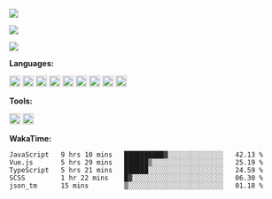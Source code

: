 <!--
**virzs/virzs** is a ✨ _special_ ✨ repository because its `README.md` (this file) appears on your GitHub profile.

Here are some ideas to get you started:

- 🔭 I’m currently working on ...
- 🌱 I’m currently learning ...
- 👯 I’m looking to collaborate on ...
- 🤔 I’m looking for help with ...
- 💬 Ask me about ...
- 📫 How to reach me: ...
- 😄 Pronouns: ...
- ⚡ Fun fact: ...
-->
![](https://github-readme-stats.vercel.app/api?username=virzs&show_icons=true)

![](https://github-readme-stats.vercel.app/api/top-langs/?username=virzs)

![](https://github-readme-stats.vercel.app/api/wakatime?username=virzs)

**Languages:**

<code><img height="20" src="https://simpleicons.org/icons/vue-dot-js.svg"></code>
<code><img height="20" src="https://simpleicons.org/icons/react.svg"></code>
<code><img height="20" src="https://simpleicons.org/icons/javascript.svg"></code>
<code><img height="20" src="https://simpleicons.org/icons/typescript.svg"></code>
<code><img height="20" src="https://simpleicons.org/icons/json.svg"></code>
<code><img height="20" src="https://simpleicons.org/icons/markdown.svg"></code>
<code><img height="20" src="https://simpleicons.org/icons/node-dot-js.svg"></code>
<code><img height="20" src="https://simpleicons.org/icons/nestjs.svg"></code>
<code><img height="20" src="https://simpleicons.org/icons/mysql.svg"></code>

**Tools:**

<code><img height="20" src="https://simpleicons.org/icons/visualstudiocode.svg"></code>
<code><img height="20" src="https://simpleicons.org/icons/webstorm.svg"></code>

**WakaTime:**

  <!--START_SECTION:waka-->
```text
JavaScript   9 hrs 10 mins   ██████████▓░░░░░░░░░░░░░░   42.13 % 
Vue.js       5 hrs 29 mins   ██████▒░░░░░░░░░░░░░░░░░░   25.19 % 
TypeScript   5 hrs 21 mins   ██████░░░░░░░░░░░░░░░░░░░   24.59 % 
SCSS         1 hr 22 mins    █▓░░░░░░░░░░░░░░░░░░░░░░░   06.30 % 
json_tm      15 mins         ▒░░░░░░░░░░░░░░░░░░░░░░░░   01.18 % 
```
<!--END_SECTION:waka-->
